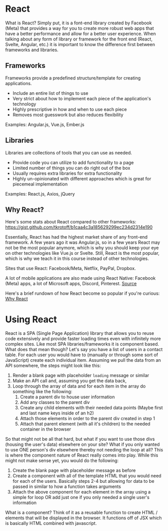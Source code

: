 # React

What is React? Simply put, it is a font-end library created by Facebook (Meta) that provides a way for you to create more robust web apps that have a better performance and allow for a better user experience. When talking about any form of library or framework for the front end (React, Svelte, Angular, etc.) it is important to know the difference first between frameworks and libraries.

## Frameworks

Frameworks provide a predefined structure/template for creating applications.

- Include an entire list of things to use
- Very strict about how to implement each piece of the application's technology
- Highly prescriptive in how and when to use each piece
- Removes most guesswork but also reduces flexibility

Examples: Angular.js, Vue.js, Ember.js

## Libraries

Libraries are collections of tools that you can use as needed.

- Provide code you can utilize to add functionality to a page
- Limited number of things you can do right out of the box
- Usually requires extra libraries for extra functionality
- Highly un-opinionated with different approaches which is great for piecemeal implementation

Examples: React.js, Axios, jQuery 

## Why React?

Here's some stats about React compared to other frameworks: https://gist.github.com/tkrotoff/b1caa4c3a185629299ec234d2314e190

Essentially, React has had the highest market share of any front-end framework. A few years ago it was Angular.js, so in a few years React may not be the most popular anymore, which is why you should keep your eye on other technologies like Vue.js or Svelte. Still, React is the most popular, which is why we teach it in this course instead of other technologies.

Sites that use React: Facebook/Meta, Netflix, PayPal, Dropbox.

A lot of mobile applications are also made using React Native: Facebook (Meta) apps, a lot of Microsoft apps, Discord, Pinterest. [Source](https://reactnative.dev/showcase)

Here's a brief rundown of how React become so popular if you're curious: [Why React](https://jscomplete.com/learn/why-react)

# Using React

React is a SPA (Single Page Application) library that allows you to reuse code extensively and provide faster loading times even with infinitely more complex sites. Like most SPA libraries/frameworks it is component based. What does that mean though? Let's say you have a list of users in a contact table. For each user you would have to (manually or through some sort of JavaScript) create each individual item. Assuming we pull the data from an API somewhere, the steps might look like this:

1. Render a blank page with placeholder `loading` message or similar
2. Make an API call and, assuming you get the data back,
3. Loop through the array of data and for each item in the array do something like the following:
   1. Create a parent div to house user information
   2. Add any classes to the parent div
   3. Create any child elements with their needed data points (Maybe first and last name keys inside of an h2)
   4. Attach those elements in order to the parent div created in step 1
   5. Attach that parent element (with all it's children) to the needed container in the browser

So that might not be all that hard, but what if you want to use those divs (housing the user's data) elsewhere on your site? What if you only wanted to use ONE person's div elsewhere thereby not needing the loop at all? This is where the component nature of React really comes into play. While this might not make sense yet, you would do the following:

1. Create the blank page with placeholder message as before
2. Create a component with all of the template HTML that you would need for each of the users. Basically steps 2-4 but allowing for data to be passed in similar to how a function takes arguments
3. Attach the above component for each element in the array using a simple for loop OR add just one if you only needed a single user's information

What is a component? Think of it as a reusable function to create HTML / elements that will be displayed in the browser. It functions off of JSX which is basically HTML combined with javascript.

